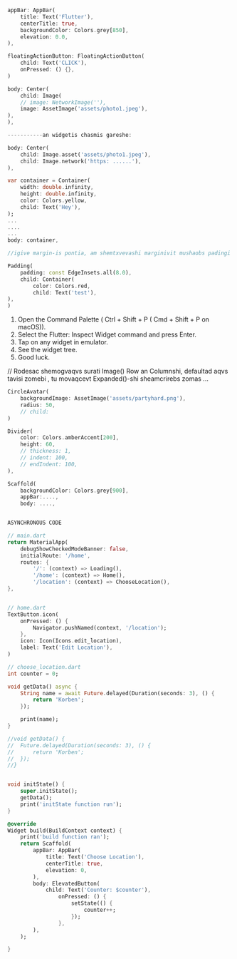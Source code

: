 ```dart
appBar: AppBar(
	title: Text('Flutter'),
	centerTitle: true,
	backgroundColor: Colors.grey[850],
	elevation: 0.0,
),
```

```dart
floatingActionButton: FloatingActionButton(
	child: Text('CLICK'),
	onPressed: () {},
)
```

```dart
body: Center(
	child: Image(
	// image: NetworkImage(''),
	image: AssetImage('assets/photo1.jpeg'),
),
),

-----------an widgetis chasmis gareshe:

body: Center(
	child: Image.asset('assets/photo1.jpeg'),
	child: Image.network('https: ......'),
),
```

```dart
var container = Container(
	width: double.infinity,
	height: double.infinity,
	color: Colors.yellow,
	child: Text('Hey'),
);
...
....
...
body: container,
```

```dart
//igive margin-is pontia, am shemtxvevashi marginivit mushaobs padingi

Padding(
	padding: const EdgeInsets.all(8.0),
	child: Container(
		color: Colors.red,
		child: Text('test'),
),
)
```

1.  Open the Command Palette ( Ctrl + Shift + P ( Cmd + Shift + P on macOS)).
2.  Select the Flutter: Inspect Widget command and press Enter.
3.  Tap on any widget in emulator.
4.  See the widget tree.
5.  Good luck.

// Rodesac shemogvaqvs surati Image() Row an Columnshi, defaultad aqvs tavisi zomebi , tu movaqcevt Expanded()-shi sheamcrirebs zomas ... 

```dart
CircleAvatar(
	backgroundImage: AssetImage('assets/partyhard.png'),
	radius: 50,
	// child:
)
```

```dart
Divider(
	color: Colors.amberAccent[200],
	height: 60,
	// thickness: 1,
	// indent: 100,
	// endIndent: 100,
),
```

```dart
Scaffold(
	backgroundColor: Colors.grey[900],
	appBar:....,
	body: ....,
```

```dart

ASYNCHRONOUS CODE

// main.dart
return MaterialApp(
	debugShowCheckedModeBanner: false,
	initialRoute: '/home',
	routes: {
		'/': (context) => Loading(),
		'/home': (context) => Home(),
		'/location': (context) => ChooseLocation(),
},


// home.dart
TextButton.icon(
	onPressed: () {
		Navigator.pushNamed(context, '/location');
	},
	icon: Icon(Icons.edit_location),
	label: Text('Edit Location'),
)

// choose_location.dart
int counter = 0;

void getData() async {
	String name = await Future.delayed(Duration(seconds: 3), () {
		return 'Korben';
	});

	print(name);
}

//void getData() {
//	Future.delayed(Duration(seconds: 3), () {
//		return 'Korben';
//	});
//}


void initState() {
	super.initState();
	getData();
	print('initState function run');
}

@override
Widget build(BuildContext context) {
	print('build function ran');
	return Scaffold(
		appBar: AppBar(
			title: Text('Choose Location'),
			centerTitle: true,
			elevation: 0,
		),
		body: ElevatedButton(
			child: Text('Counter: $counter'),
				onPressed: () {
					setState(() {
						counter++;
					});
				},
		),
	);

}
```